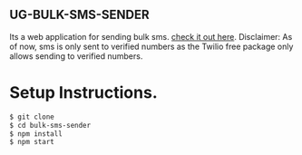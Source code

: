## UG-BULK-SMS-SENDER
Its a web application for sending bulk sms. <a href="https://ugbulksms.netlify.app/">check it out here</a>.
Disclaimer: As of now, sms is only sent to verified numbers as the Twilio free package only allows sending to verified numbers.

# Setup Instructions.
```sh
$ git clone 
$ cd bulk-sms-sender
$ npm install
$ npm start

```
